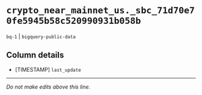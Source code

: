 # `crypto_near_mainnet_us._sbc_71d70e70fe5945b58c520990931b058b`
`bq-1` | `bigquery-public-data`

## Column details
* [TIMESTAMP] `last_update`

-------------------------------------------------------------------------------
*Do not make edits above this line.*
